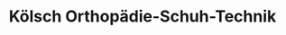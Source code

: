 ---
title: "Kölsch Orthopädie-Schuh-Technik"
url: /pirmasens/koelsch-orthopaedie-schuh-technik/
shop: Sanitätshaus
---